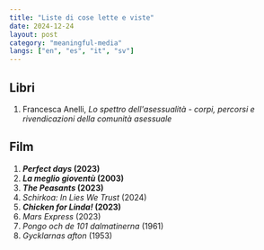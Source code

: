```yaml
---
title: "Liste di cose lette e viste"
date: 2024-12-24
layout: post
category: "meaningful-media"
langs: ["en", "es", "it", "sv"]
---
```


## Libri
1. Francesca Anelli, _Lo spettro dell'asessualità - corpi, percorsi e rivendicazioni della comunità asessuale_

## Film
1. **_Perfect days_ (2023)**
2. **_La meglio gioventù_ (2003)**
3. **_The Peasants_ (2023)**
4. _Schirkoa: In Lies We Trust_ (2024)
6. **_Chicken for Linda!_ (2023)**
5. _Mars Express_ (2023)
6. _Pongo och de 101 dalmatinerna_ (1961)
7. _Gycklarnas afton_ (1953)